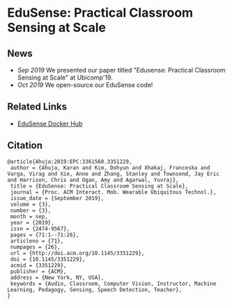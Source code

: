 # EduSense: Practical Classroom Sensing at Scale

## News

- *Sep 2019* We presented our paper titled "Edusense: Practical Classroom Sensing at Scale" at Ubicomp'19.
- *Oct 2019* We open-source our EduSense code!

## Related Links

- [EduSense Docker Hub](https://hub.docker.com/u/edusensecmu)

## Citation

```
@article{Ahuja:2019:EPC:3361560.3351229,
 author = {Ahuja, Karan and Kim, Dohyun and Xhakaj, Franceska and Varga, Virag and Xie, Anne and Zhang, Stanley and Townsend, Jay Eric and Harrison, Chris and Ogan, Amy and Agarwal, Yuvraj},
 title = {EduSense: Practical Classroom Sensing at Scale},
 journal = {Proc. ACM Interact. Mob. Wearable Ubiquitous Technol.},
 issue_date = {September 2019},
 volume = {3},
 number = {3},
 month = sep,
 year = {2019},
 issn = {2474-9567},
 pages = {71:1--71:26},
 articleno = {71},
 numpages = {26},
 url = {http://doi.acm.org/10.1145/3351229},
 doi = {10.1145/3351229},
 acmid = {3351229},
 publisher = {ACM},
 address = {New York, NY, USA},
 keywords = {Audio, Classroom, Computer Vision, Instructor, Machine Learning, Pedagogy, Sensing, Speech Detection, Teacher},
}
```
